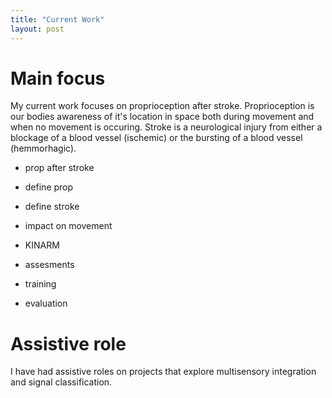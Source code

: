 ```yaml
---
title: "Current Work"
layout: post
---
```


# Main focus 

My current work focuses on proprioception after stroke. Proprioception is our bodies awareness of it's location in space both during movement and when no movement is occuring. Stroke is a neurological injury from either a blockage of a blood vessel (ischemic) or the bursting of a blood vessel (hemmorhagic). 

- prop after stroke
- define prop
- define stroke 
- impact on movement 
- KINARM 

- assesments 
- training 
- evaluation 

# Assistive role

I have had assistive roles on projects that explore multisensory integration and signal classification. 


